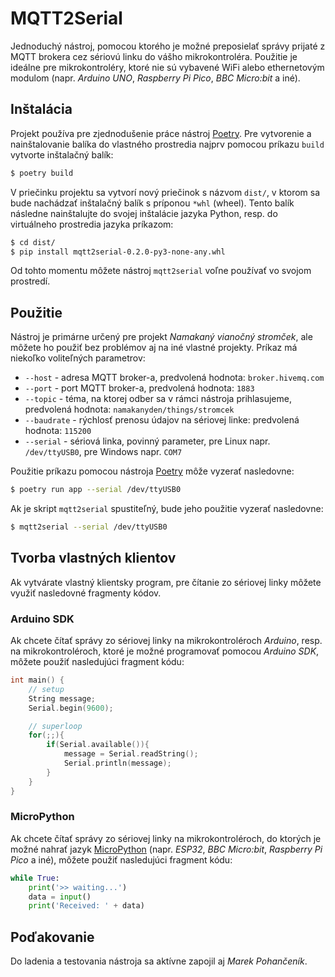 # MQTT2Serial

Jednoduchý nástroj, pomocou ktorého je možné preposielať správy prijaté z MQTT brokera cez sériovú linku do vášho
mikrokontroléra. Použitie je ideálne pre mikrokontroléry, ktoré nie sú vybavené WiFi alebo ethernetovým modulom (napr.
_Arduino UNO_, _Raspberry Pi Pico_, _BBC Micro:bit_ a iné).


## Inštalácia

Projekt používa pre zjednodušenie práce nástroj [Poetry](https://python-poetry.org/). Pre vytvorenie a nainštalovanie 
balíka do vlastného prostredia najprv pomocou príkazu `build` vytvorte inštalačný balík:

```bash
$ poetry build
```

V priečinku projektu sa vytvorí nový priečinok s názvom `dist/`, v ktorom sa bude nachádzať inštalačný balík s príponou 
`*whl` (wheel). Tento balík následne nainštalujte do svojej inštalácie jazyka Python, resp. do virtuálneho prostredia 
jazyka príkazom:

```bash
$ cd dist/
$ pip install mqtt2serial-0.2.0-py3-none-any.whl
```

Od tohto momentu môžete nástroj `mqtt2serial` voľne používať vo svojom prostredí.


## Použitie

Nástroj je primárne určený pre projekt _Namakaný vianočný stromček_, ale môžete ho použiť bez problémov aj na iné
vlastné projekty. Príkaz má niekoľko voliteľných parametrov:

* `--host` - adresa MQTT broker-a, predvolená hodnota: `broker.hivemq.com`
* `--port` - port MQTT broker-a, predvolená hodnota: `1883`
* `--topic` - téma, na ktorej odber sa v rámci nástroja prihlasujeme, predvolená hodnota: `namakanyden/things/stromcek`
* `--baudrate` - rýchlosť prenosu údajov na sériovej linke: predvolená hodnota: `115200`
* `--serial` - sériová linka, povinný parameter, pre Linux napr. `/dev/ttyUSB0`, pre Windows napr. `COM7`

Použitie príkazu pomocou nástroja [Poetry](https://python-poetry.org/) môže vyzerať nasledovne:

```bash
$ poetry run app --serial /dev/ttyUSB0
```

Ak je skript `mqtt2serial` spustiteľný, bude jeho použitie vyzerať nasledovne:

```bash
$ mqtt2serial --serial /dev/ttyUSB0
```


## Tvorba vlastných klientov

Ak vytvárate vlastný klientsky program, pre čítanie zo sériovej linky môžete využiť nasledovné fragmenty kódov.


### Arduino SDK

Ak chcete čítať správy zo sériovej linky na mikrokontroléroch _Arduino_, resp. na mikrokontroléroch, ktoré je možné
programovať pomocou _Arduino SDK_, môžete použiť nasledujúci fragment kódu:

```cpp
int main() {
    // setup
    String message;
    Serial.begin(9600);

    // superloop
    for(;;){
        if(Serial.available()){
            message = Serial.readString();
            Serial.println(message);
        }
    }  
}
```


### MicroPython

Ak chcete čítať správy zo sériovej linky na mikrokontroléroch, do ktorých je možné nahrať
jazyk [MicroPython](http://micropython.org/) (napr. _ESP32_, _BBC Micro:bit_, _Raspberry Pi Pico_ a iné), môžete použiť
nasledujúci fragment kódu:

```python
while True:
    print('>> waiting...')
    data = input()
    print('Received: ' + data)
```


## Poďakovanie

Do ladenia a testovania nástroja sa aktívne zapojil aj _Marek Pohančeník_.
